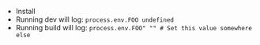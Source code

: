 - Install
- Running dev will log: `process.env.FOO undefined`
- Running build will log: `process.env.FOO" "" # Set this value somewhere else`
